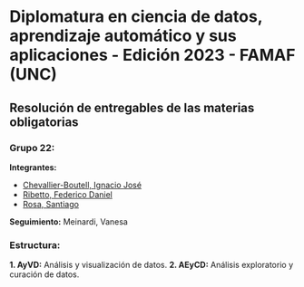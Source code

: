 # **Diplomatura en ciencia de datos, aprendizaje automático y sus aplicaciones - Edición 2023 - FAMAF (UNC)**

## **Resolución de entregables de las materias obligatorias**

### **Grupo 22:**

**Integrantes:**
- [Chevallier-Boutell, Ignacio José](https://github.com/Cheva94)
- [Ribetto, Federico Daniel](https://github.com/federibet)
- [Rosa, Santiago](https://github.com/santrosa)

**Seguimiento:** Meinardi, Vanesa

### **Estructura:**

**1. AyVD:** Análisis y visualización de datos.
**2. AEyCD:** Análisis exploratorio y curación de datos.